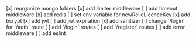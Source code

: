 [x] reorganize mongo folders
[x] add limiter middleware
[ ] add timeout middleware
[x] add redis
[ ] set env variable for newRelicLicenceKey
[x] add bcrypt
[x] add jwt
[ ] add jwt expiration
[x] add sanitizer
[ ] change '/login' for '/auth' route
[ ] add '/login' routes
[ ] add '/register' routes
[ ] add error middleware
[ ] add eslint
